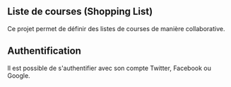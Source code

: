 ## Liste de courses (Shopping List)
Ce projet permet de définir des listes de courses de manière collaborative.

## Authentification
Il est possible de s'authentifier avec son compte Twitter, Facebook ou Google.